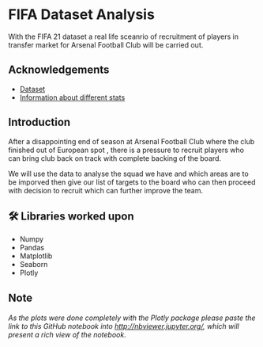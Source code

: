 
# FIFA Dataset Analysis

With the FIFA 21 dataset a real life sceanrio of recruitment of players in transfer market for Arsenal Football Club will be carried out.
## Acknowledgements

 - [Dataset](https://www.kaggle.com/stefanoleone992/fifa-21-complete-player-dataset)
 - [Information about different stats](https://fifauteam.com/fifa-20-attributes-guide/)

  
## Introduction

After a disappointing end of season at Arsenal Football Club where the club finished out of European spot , there is a pressure to recruit players who can bring club back on track with complete backing of the board.

We will use the data to analyse the squad we have and which areas are to be imporved then give our list of targets to the board who can then proceed with decision to  recruit which can further improve the team.


## 🛠 Libraries worked upon
- Numpy
- Pandas
- Matplotlib
- Seaborn
- Plotly


## Note
###### As the plots were done completely with the Plotly package please paste the link to this GitHub notebook into http://nbviewer.jupyter.org/, which will present a rich view of the notebook.
